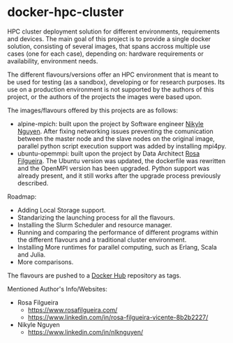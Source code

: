 # docker-hpc-cluster
HPC cluster deployment solution for different environments, requirements and devices. The main goal of this project is to provide a single docker solution, consisting of several images, that spans accross multiple use cases (one for each case), depending on: 
hardware requirements or availability,
environment needs.

The different flavours/versions offer an HPC environment that is meant to be used for testing (as a sandbox), developing or 
for research purposes. Its use on a production environment is not supported by the authors of this project, or the authors of the
projects the images were based upon.

The images/flavours offered by this projects are as follows:
- alpine-mpich: built upon the project by Software engineer [Nikyle Nguyen](https://github.com/NLKNguyen/alpine-mpich). After fixing networking issues preventing the comunication between the master node and the slave nodes on the original image, parallel python script execution support was added by installing mpi4py.
- ubuntu-opemmpi: built upon the project by Data Architect [Rosa Filgueira](https://github.com/dispel4py/docker.openmpi). The Ubuntu version was updated, the dockerfile was rewritten and the OpenMPI version has been upgraded. Python support was already present, and it still works after the upgrade process previously described.

Roadmap:
- Adding Local Storage support.
- Standarizing the launching process for all the flavours.
- Installing the Slurm Scheduler and resource manager.
- Running and comparing the performance of different programs within the different flavours and a traditional cluster environment.
- Installing More runtimes for parallel computing, such as Erlang, Scala and Julia.
- More comparisons.

The flavours are pushed to a [Docker Hub](https://hub.docker.com/r/gianv9/docker-hpc) repository as tags.

Mentioned Author's Info/Websites:
- Rosa Filgueira
  - https://www.rosafilgueira.com/
  - https://www.linkedin.com/in/rosa-filgueira-vicente-8b2b2227/
- Nikyle Nguyen
  - https://www.linkedin.com/in/nlknguyen/

